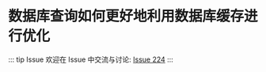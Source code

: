 # 数据库查询如何更好地利用数据库缓存进行优化



::: tip Issue 
 欢迎在 Issue 中交流与讨论: [Issue 224](https://github.com/shfshanyue/Daily-Question/issues/224) 
:::



